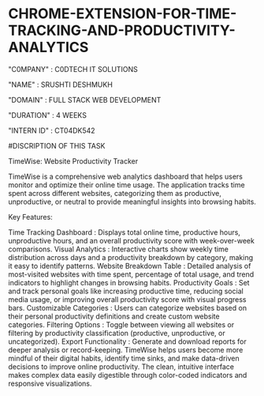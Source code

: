 # CHROME-EXTENSION-FOR-TIME-TRACKING-AND-PRODUCTIVITY-ANALYTICS

"C0MPANY" : C0DTECH IT SOLUTIONS

"NAME" : SRUSHTI DESHMUKH

"DOMAIN" : FULL STACK WEB DEVELOPMENT 

"DURATION" : 4 WEEKS

"INTERN ID" : CT04DK542

#DISCRIPTION OF THIS TASK


TimeWise: Website Productivity Tracker

TimeWise is a comprehensive web analytics dashboard that helps users monitor and optimize their online time usage. The application tracks time spent across different websites, categorizing them as productive, unproductive, or neutral to provide meaningful insights into browsing habits.

Key Features:

Time Tracking Dashboard
: Displays total online time, productive hours, unproductive hours, and an overall productivity score with week-over-week comparisons.
Visual Analytics
: Interactive charts show weekly time distribution across days and a productivity breakdown by category, making it easy to identify patterns.
Website Breakdown Table
: Detailed analysis of most-visited websites with time spent, percentage of total usage, and trend indicators to highlight changes in browsing habits.
Productivity Goals
: Set and track personal goals like increasing productive time, reducing social media usage, or improving overall productivity score with visual progress bars.
Customizable Categories
: Users can categorize websites based on their personal productivity definitions and create custom website categories.
Filtering Options
: Toggle between viewing all websites or filtering by productivity classification (productive, unproductive, or uncategorized).
Export Functionality
: Generate and download reports for deeper analysis or record-keeping.
TimeWise helps users become more mindful of their digital habits, identify time sinks, and make data-driven decisions to improve online productivity. The clean, intuitive interface makes complex data easily digestible through color-coded indicators and responsive visualizations.




